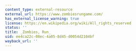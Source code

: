 ```yaml
---
content_type: external-resource
external_url: https://www.zombiesrungame.com/
has_external_license_warning: true
license: https://en.wikipedia.org/wiki/All_rights_reserved
status: ''
title: _Zombies, Run_
uid: ee4ca22c-08ec-4a05-8d45-d0054d2104bf
wayback_url: ''
---
```

